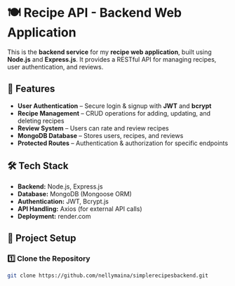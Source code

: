 # 🍽️ Recipe API - Backend Web Application

This is the **backend service** for my **recipe web application**, built using **Node.js** and **Express.js**. It provides a RESTful API for managing recipes, user authentication, and reviews.

## 🚀 Features
- **User Authentication** – Secure login & signup with **JWT** and **bcrypt**
- **Recipe Management** – CRUD operations for adding, updating, and deleting recipes
- **Review System** – Users can rate and review recipes
- **MongoDB Database** – Stores users, recipes, and reviews
- **Protected Routes** – Authentication & authorization for specific endpoints

## 🛠 Tech Stack
- **Backend:** Node.js, Express.js
- **Database:** MongoDB (Mongoose ORM)
- **Authentication:** JWT, Bcrypt.js
- **API Handling:** Axios (for external API calls)
- **Deployment:** render.com

## 📂 Project Setup

### 1️⃣ Clone the Repository
```bash
git clone https://github.com/nellymaina/simplerecipesbackend.git

